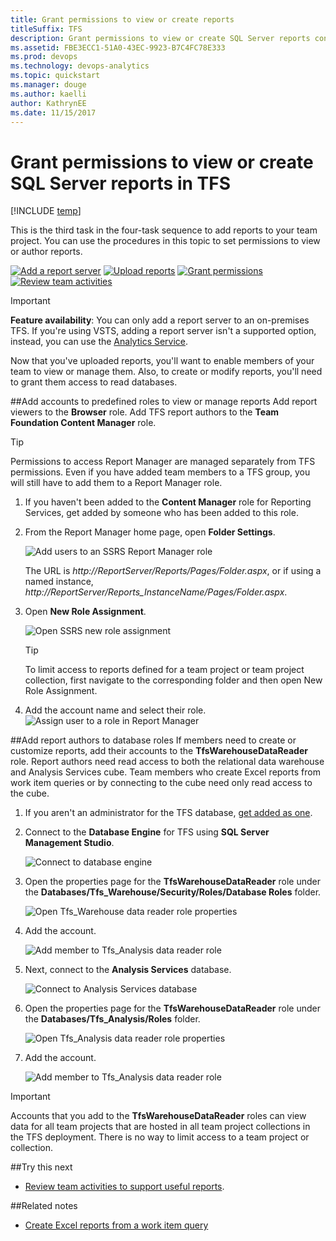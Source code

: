 ```yaml
---
title: Grant permissions to view or create reports 
titleSuffix: TFS
description: Grant permissions to view or create SQL Server reports configured to support Team Foundation Server
ms.assetid: FBE3ECC1-51A0-43EC-9923-B7C4FC78E333  
ms.prod: devops
ms.technology: devops-analytics
ms.topic: quickstart
ms.manager: douge
ms.author: kaelli
author: KathrynEE
ms.date: 11/15/2017
---
```


# Grant permissions to view or create SQL Server reports in TFS

[!INCLUDE [temp](../_shared/tfs-report-platform-version.md)]

This is the third task in the four-task sequence to add reports to your team project. You can use the procedures in this topic to set permissions to view or author reports.  

[![Add a report server](_img/step-1-add-a-report-server.png)](add-a-report-server.md)
[![Upload reports](_img/step-2-upload-reports.png)](upload-reports.md)
[![Grant permissions](_img/step-3-grant-permissions.png)](grant-permissions-to-reports.md) 
[![Review team activities](_img/step-4-review-team-activities.png)](review-team-activities-for-useful-reports.md)

>[!IMPORTANT]
>**Feature availability**: You can only add a report server to an on-premises TFS. If you're using VSTS, adding a report server isn't a supported option, instead, you can use the [Analytics Service](../analytics/index.md).


Now that you've uploaded reports, you'll want to enable members of your team to view or manage them. Also, to create or modify reports, you'll need to grant them access to read databases. 

##Add accounts to predefined roles to view or manage reports
Add report viewers to the **Browser** role. Add TFS report authors to the **Team Foundation Content Manager** role.

> [!TIP]    
> Permissions to access Report Manager are managed separately from TFS permissions. Even if you have added team members to a TFS group, you will still have to add them to a Report Manager role.  

1. If you haven't been added to the **Content Manager** role for Reporting Services, get added by someone who has been added to this role.  

2. From the Report Manager home page, open **Folder Settings**.  

	![Add users to an SSRS Report Manager role](_img/IC665038.png)  

	The URL is *http://ReportServer/Reports/Pages/Folder.aspx*, or if using a named instance, *http://ReportServer/Reports_InstanceName/Pages/Folder.aspx*.

3. Open **New Role Assignment**.  

	![Open SSRS new role assignment](_img/IC665039.png)

	> [!TIP]    
	> To limit access to reports defined for a team project or team project collection, first navigate to the corresponding folder and then open New Role Assignment.  

 
4. Add the account name and select their role. 
 ![Assign user to a role in Report Manager](_img/IC665040.png)

##Add report authors to database roles
If members need to create or customize reports, add their accounts to the **TfsWarehouseDataReader** role. Report authors need read access to both the relational data warehouse and Analysis Services cube. Team members who create Excel reports from work item queries or by connecting to the cube need only read access to the cube. 

1. If you aren't an administrator for the TFS database, [get added as one](../../tfs-server/add-administrator-tfs.md). 

2. Connect to the **Database Engine** for TFS using **SQL Server Management Studio**.

	![Connect to database engine](_img/IC665041.png)

3. Open the properties page for the **TfsWarehouseDataReader** role under the **Databases/Tfs_Warehouse/Security/Roles/Database Roles** folder.  

	![Open Tfs_Warehouse data reader role properties](_img/IC665042.png)

4. Add the account.  

	![Add member to Tfs_Analysis data reader role](_img/IC665043.png)

5. Next, connect to the **Analysis Services** database.  

	![Connect to Analysis Services database](_img/IC665044.png)

6. Open the properties page for the **TfsWarehouseDataReader** role under the **Databases/Tfs_Analysis/Roles** folder.  

	![Open Tfs_Analysis data reader role properties](_img/IC665045.png)

7. Add the account.  

	![Add member to Tfs_Analysis data reader role](_img/IC665046.png)

> [!IMPORTANT]  
> Accounts that you add to the **TfsWarehouseDataReader** roles can view data for all team projects that are hosted in all team project collections in the TFS deployment. There is no way to limit access to a team project or collection.


##Try this next
 
- [Review team activities to support useful reports](review-team-activities-for-useful-reports.md).


##Related notes
 
- [Create Excel reports from a work item query](../excel/create-status-and-trend-excel-reports.md)  

    


